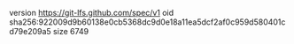 version https://git-lfs.github.com/spec/v1
oid sha256:922009d9b60138e0cb5368dc9d0e18a11ea5dcf2af0c959d580401cd79e209a5
size 6749
